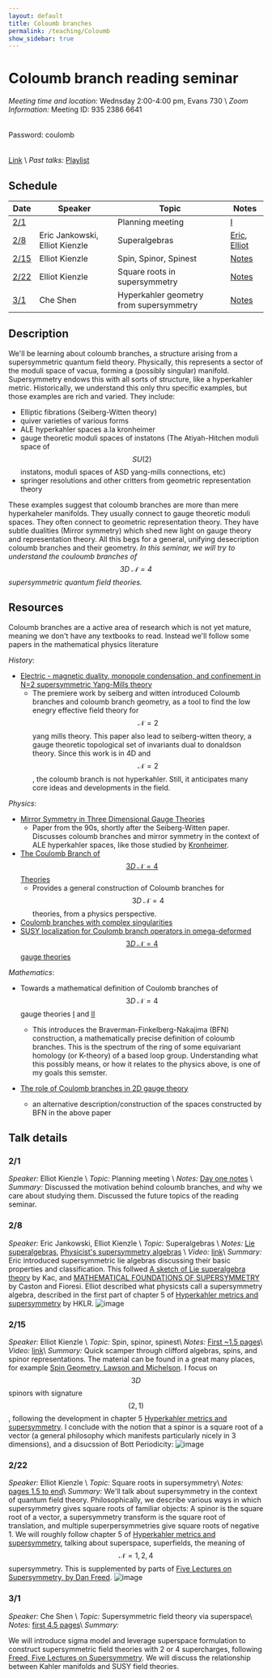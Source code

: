 ```yaml
---
layout: default
title: Coloumb branches
permalink: /teaching/Coloumb
show_sidebar: true
---
```


# Coloumb branch reading seminar

*Meeting time and location:* Wednsday 2:00-4:00 pm, Evans 730   \\
*Zoom Information:*  Meeting ID: 935 2386 6641 $$\quad$$   Password: coulomb $$\quad$$ [Link](https://berkeley.zoom.us/j/93523866641?pwd=WTZrVjg2Ungwd3NxaDFVWHduMEFTZz09) \\
*Past talks:* [Playlist](https://www.youtube.com/playlist?list=PLsy8IQq7bK4d5eh-lyy_MH8HFbfD2udgJ)

## Schedule

| Date 		| Speaker 	| Topic      					| Notes  	|
| ---- 		| ---- 		| ----------- 					|  ----		|
|  [2/1](#21)   	|   		| Planning meeting 		| [I](\files\coloumb_notes\day_1.pdf) |
|  [2/8](#28)    	| Eric Jankowski, Elliot Kienzle   |  	Superalgebras | [Eric](\files\coloumb_notes\day_2_pt_1.pdf), [Elliot](\files\coloumb_notes\day_2_pt_2.pdf)  |
|  [2/15](#215)   	|  	Elliot Kienzle		|  Spin, Spinor, Spinest		|	[Notes](\files\coloumb_notes\day_3.pdf) 		|
|  [2/22](#222)   	|   Elliot Kienzle 		| 	Square roots in supersymmetry							|	[Notes](\files\coloumb_notes\day_3.pdf)|
|  [3/1](#31)          |   Che Shen          |   Hyperkahler geometry from supersymmetry   |[Notes](\files\coloumb_notes\day_5.pdf) |




## Description
We'll be learning about coloumb branches, a structure arising from a supersymmetric quantum field theory. Physically, this represents a sector of the moduli space of vacua, forming a (possibly singular) manifold.  Supersymmetry endows this with all sorts of structure, like a hyperkahler metric. Historically, we understand this only thru specific examples, but those examples are rich and varied. They include:

- Elliptic fibrations (Seiberg-Witten theory)
- quiver varieties of various forms
- ALE hyperkahler spaces a.la kronheimer 
- gauge theoretic moduli spaces of instatons (The Atiyah-Hitchen moduli space of $$SU(2)$$ instatons, moduli spaces of ASD yang-mills connections, etc)
- springer resolutions and other critters from geometric representation theory

These examples suggest that coloumb branches are more than mere hyperkaheler manifolds. They usually connect to gauge theoretic moduli spaces. They often connect to geometric representation theory. They have subtle dualities (Mirror symmetry) which shed new light on gauge theory and representation theory. All this begs for a general, unifying desecription coloumb branches and their geometry. *In this seminar, we will try to understand the couloumb branches of $$3D \; \mathcal{N}=4$$ supersymmetric quantum field theories.*


## Resources

Coloumb branches are a active area of research which is not yet mature, meaning we don't have any textbooks to read. Instead we'll follow some papers in the mathematical physics literature

*History*:
- [Electric - magnetic duality, monopole condensation, and confinement in N=2 supersymmetric Yang-Mills theory](https://arxiv.org/abs/hep-th/9407087)
  - The premiere work by seiberg and witten introduced Coloumb branches and coloumb branch geometry, as a tool to find the low enegry effective field theory for $$\mathcal{N}=2$$ yang mills theory. This paper also lead to seiberg-witten theory, a gauge theoretic topological set of invariants dual to donaldson theory. Since this work is in 4D and $$\mathcal{N}=2$$, the coloumb branch is not hyperkahler. Still, it anticipates many core ideas and developments in the field.

*Physics*:
- [Mirror Symmetry in Three Dimensional Gauge Theories](https://arxiv.org/abs/hep-th/9607207)
  - Paper from the 90s, shortly after the Seiberg-Witten paper. Discusses coloumb branches and mirror symmetry in the context of ALE hyperkahler spaces, like those studied by [Kronheimer](https://www.worldscientific.com/doi/10.1142/9789814539395_0034).
- [The Coulomb Branch of $$3D \; \mathcal{N}=4$$ Theories](https://arxiv.org/abs/1503.04817)
  - Provides a general construction of Coloumb branches for $$3D \; \mathcal{N}=4$$ theories, from a physics perspective.
- [Coulomb branches with complex singularities](https://arxiv.org/abs/1804.03152)
- [SUSY localization for Coulomb branch operators in omega-deformed $$3D \; \mathcal{N}=4$$ gauge theories](https://arxiv.org/abs/1910.01802)

*Mathematics*:
- Towards a mathematical definition of Coulomb branches of $$3D \; \mathcal{N}=4$$ gauge theories [I](https://arxiv.org/abs/1503.03676) and [II](https://arxiv.org/abs/1601.03586)
  - This introduces the Braverman-Finkelberg-Nakajima (BFN) construction, a mathematically precise definition of coloumb branches. This is the spectrum of the ring of some equivariant homology (or K-theory) of a based loop group. Understanding what this possibly means, or how it relates to the physics above, is one of my goals this semster. 

- [The role of Coulomb branches in 2D gauge theory](https://arxiv.org/abs/1801.10124)
  - an alternative description/construction of the spaces constructed by BFN in the above paper


## Talk details

### 2/1
*Speaker:* Elliot Kienzle \\
*Topic:* Planning meeting \\
*Notes:* [Day one notes](\files\coloumb_notes\day_1.pdf) \\
*Summary:* Discussed the motivation behind coloumb branches, and why we care about studying them. Discussed the future topics of the reading seminar.


### 2/8
*Speaker:* Eric Jankowski, Elliot Kienzle \\
*Topic:* Superalgebras \\
*Notes:*  [Lie superalgebras](\files\coloumb_notes\day_2_pt_1.pdf), [Physicist's supersymmetry algebras](\files\coloumb_notes\day_2_pt_2.pdf) \\
*Video:* [link](https://www.youtube.com/watch?v=-KDAFLx7-bo&list=PLsy8IQq7bK4d5eh-lyy_MH8HFbfD2udgJ&index=2&ab_channel=ElliotKienzle)\\
*Summary:* Eric introduced supersymmetric lie algebras discussing their basic properties and classification. This follwed  [A sketch of Lie superalgebra theory](https://link.springer.com/article/10.1007/BF01609166) by Kac, and [MATHEMATICAL FOUNDATIONS OF SUPERSYMMETRY](https://arxiv.org/abs/0710.5742) by Caston and Fioresi. Elliot described what physicsts call a supersymmetry algebra, described in the first part of chapter 5 of [Hyperkahler metrics and supersymmetry](https://link.springer.com/article/10.1007/BF01214418) by HKLR.
![image](\assets\images\superalgebra.jpg)

### 2/15
*Speaker:*  Elliot Kienzle \\
*Topic:* Spin, spinor, spinest\\
*Notes:*   [First ~1.5 pages](\files\coloumb_notes\day_3.pdf)\\
*Video:* [link](https://www.youtube.com/watch?v=QCPXjXR48Fg&list=PLsy8IQq7bK4d5eh-lyy_MH8HFbfD2udgJ&index=2&ab_channel=ElliotKienzle)\\
*Summary:* Quick scamper through clifford algebras, spins, and spinor representations. The material can be found in a great many places, for example [Spin Geometry, Lawson and Michelson](https://www.jstor.org/stable/j.ctt1bpmb28). I focus on $$3D$$ spinors with signature $$(2,1)$$, following the development in chapter 5 [Hyperkahler metrics and supersymmetry](https://link.springer.com/article/10.1007/BF01214418). I conclude with the notion that a spinor is a square root of a vector (a general philosophy which manifests particularly nicely in 3 dimensions), and a disucssion of Bott Periodicity:
![image](\gallery\images\bott\bott1.jpg)


### 2/22
*Speaker:*  Elliot Kienzle \\
*Topic:* Square roots in supersymmetry\\
*Notes:*   [pages 1.5 to end](\files\coloumb_notes\day_3.pdf)\\
*Summary:* We'll talk about supersymmetry in the context of quantum field theory. Philosophically, we describe various ways in which supersymmetry gives square roots of familiar objects: A spinor is the square root of a vector, a supersymmetry transform is the square root of translation, and multiple superpersymmetries give square roots of negative 1. We will roughly follow chapter 5 of [Hyperkahler metrics and supersymmetry](https://link.springer.com/article/10.1007/BF01214418), talking about superspace, superfields, the meaning of $$\mathcal{N}=1,2,4$$ supersymmetry. This is supplemented by parts of [Five Lectures on Supersymmetry, by Dan Freed](https://bookstore.ams.org/view?ProductCode=FLS). 
![image](\assets\images\superspace.png)


### 3/1
*Speaker:*  Che Shen \\
*Topic:* Supersymmetric field theory via superspace\\
*Notes:*  [first 4.5 pages](\files\coloumb_notes\day_5.pdf)\\
*Summary:*

We will introduce sigma model and leverage superspace formulation to construct supersymmetric field theories with 2 or 4 supercharges, following [Freed, Five Lectures on Supersymmetry](https://bookstore.ams.org/view?ProductCode=FLS). We will discuss the relationship between Kahler manifolds and SUSY field theories.
